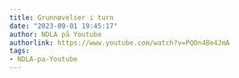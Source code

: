 ```yaml
---
title: Grunnøvelser i turn
date: "2023-09-01 19:45:17"
author: NDLA på Youtube
authorlink: https://www.youtube.com/watch?v=PQOn4Be4JmA
tags:
- NDLA-pa-Youtube
---
```

